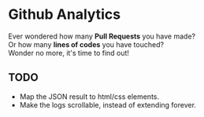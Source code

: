 # Github Analytics

Ever wondered how many <b>Pull Requests</b> you have made?
<br />
Or how many <b>lines of codes</b> you have touched?
<br />
Wonder no more, it's time to find out!


## TODO

- Map the JSON result to html/css elements.
- Make the logs scrollable, instead of extending forever.
